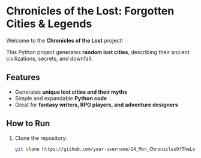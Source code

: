 # Chronicles of the Lost: Forgotten Cities & Legends

Welcome to the **Chronicles of the Lost** project!

This Python project generates **random lost cities**, describing their ancient civilizations, secrets, and downfall.

## Features
- Generates **unique lost cities and their myths**
- Simple and expandable **Python code**
- Great for **fantasy writers, RPG players, and adventure designers**

## How to Run

1. Clone the repository:
   ```bash
   git clone https://github.com/your-username/24_Mon_ChroniclesOfTheLost.git
